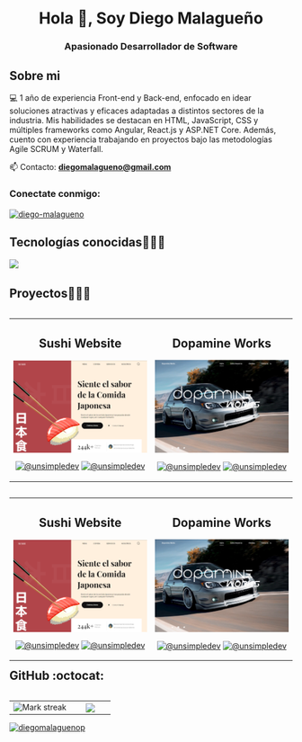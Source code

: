<h1 align="center">Hola 👋, Soy Diego Malagueño</h1>
<h3 align="center">Apasionado Desarrollador de Software</h3>

<h2>Sobre mi </h2>
<!--Intro start-->

<p align="left">
💻 1 año de experiencia Front-end y Back-end, enfocado en idear soluciones atractivas y eficaces adaptadas a distintos sectores de la industria. Mis habilidades se destacan en HTML, JavaScript, CSS y múltiples frameworks como Angular, React.js y ASP.NET Core. Además, cuento con experiencia trabajando en proyectos bajo las metodologías Agile SCRUM y Waterfall.

📫 Contacto: **diegomalagueno@gmail.com**
<!--Intro end-->
  </p>

<h3 align="left">Conectate conmigo:</h3>
<p align="left">
<a href="https://linkedin.com/in/diego-malagueno" target="blank"><img align="center" src="https://raw.githubusercontent.com/rahuldkjain/github-profile-readme-generator/master/src/images/icons/Social/linked-in-alt.svg" alt="diego-malagueno" height="30" width="40" /></a>
</p>

<h2 >Tecnologías conocidas👨🏻‍💻</h2>
<!--tech stack icons-->
<p align="left">
  <a href="https://skillicons.dev">
    <img src="https://skillicons.dev/icons?i=html,css,js,bootstrap,tailwind,mongodb,mysql,figma,react,angular,dotnet,firebase,git,github,cs,java" />
  </a>
</p>

<!-------------------------->
<div id="proyectos">
<h2>Proyectos👨🏻‍💻</h2>

<table align="left" >
<tr border="none">
  <td width="45%" align="center">
    <p align="center">
      <h2>Sushi Website</h2>
     <a href="https://sushi-f43bf.web.app/" target="_blank" title="Go to Source">
        <img align="center" width=100% src="/Assets/Sushi.png"   alt="sushi" /></a>
      </p>
    <p align="center">
        <a href="https://sushi-f43bf.web.app/" target="blank"><img align="center" src="https://img.shields.io/badge/website-000000?style=for-the-badge&logo=About.me&logoColor=white" alt="@unsimpledev"  /></a>
      <a href="https://github.com/diegomalaguenop/Sushi-Web" target="blank"><img align="center" src="https://img.shields.io/badge/GitHub-100000?style=for-the-badge&logo=github&logoColor=white" alt="@unsimpledev" /></a>
    </p>       
</td>
  <td width="45%" align="center">
    <p align="center">
      <h2>Dopamine Works</h2>
     <a href="https://dopamine-works.web.app/" target="_blank" title="Go to Source">
        <img align="center" width=100% src="/Assets/Dopamine.png"   alt="dopamine" /></a>
      </p>
    <p align="center">
        <a href="https://dopamine-works.web.app/" target="blank"><img align="center" src="https://img.shields.io/badge/website-000000?style=for-the-badge&logo=About.me&logoColor=white" alt="@unsimpledev"  /></a>
      <a href="https://github.com/diegomalaguenop/Dopamine" target="blank"><img align="center" src="https://img.shields.io/badge/GitHub-100000?style=for-the-badge&logo=github&logoColor=white" alt="@unsimpledev" /></a>
    </p>       
</td>
  

  
</tr>
</table>

<table align="left" >
<tr border="none">
  <td width="45%" align="center">
    <p align="center">
      <h2>Sushi Website</h2>
     <a href="https://sushi-f43bf.web.app/" target="_blank" title="Go to Source">
        <img align="center" width=100% src="/Assets/Sushi.png"   alt="sushi" /></a>
      </p>
    <p align="center">
        <a href="https://sushi-f43bf.web.app/" target="blank"><img align="center" src="https://img.shields.io/badge/website-000000?style=for-the-badge&logo=About.me&logoColor=white" alt="@unsimpledev"  /></a>
      <a href="https://github.com/diegomalaguenop/Sushi-Web" target="blank"><img align="center" src="https://img.shields.io/badge/GitHub-100000?style=for-the-badge&logo=github&logoColor=white" alt="@unsimpledev" /></a>
    </p>       
</td>
  <td width="45%" align="center">
    <p align="center">
      <h2>Dopamine Works</h2>
     <a href="https://dopamine-works.web.app/" target="_blank" title="Go to Source">
        <img align="center" width=100% src="/Assets/Dopamine.png"   alt="dopamine" /></a>
      </p>
    <p align="center">
        <a href="https://dopamine-works.web.app/" target="blank"><img align="center" src="https://img.shields.io/badge/website-000000?style=for-the-badge&logo=About.me&logoColor=white" alt="@unsimpledev"  /></a>
      <a href="https://github.com/diegomalaguenop/Dopamine" target="blank"><img align="center" src="https://img.shields.io/badge/GitHub-100000?style=for-the-badge&logo=github&logoColor=white" alt="@unsimpledev" /></a>
    </p>       
</td>
  

  
</tr>
</table>
  </div>
<br>
<br><br>
<br>
<br><br><br>
<br><br>

<!------------------------->

<h2>GitHub :octocat:</h2>
<!--- stats & Trophy (start) -->
<p align="center">
  <!--- stats (start) -->
<table align="left">
<tr border="none">
<td width="60%" align="center">

<!--  <img  align="center"  src="https://github-readme-stats.vercel.app/api?username=unsimpledev&theme=dark&show_icons=true&count_private=true" />
  <br></br> -->
  <img  title="🔥 Get streak stats for your profile at git.io/streak-stats" alt="Mark streak" src="https://github-readme-streak-stats.herokuapp.com/?user=diegomalaguenop&theme=dark&hide_border=false" /> 
</td>

<td width="40%" align="center">

  <img  align="center"  src="https://github-readme-stats.anuraghazra1.vercel.app/api/top-langs/?username=diegomalaguenop&theme=dark&hide_border=false&no-bg=true&no-frame=true&langs_count=10"/>

  </td>
</tr>
</table>

<!--- trophy (start) -->
<p align="left"> <a href="https://github.com/ryo-ma/github-profile-trophy"><img src="https://github-profile-trophy.vercel.app/?username=diegomalaguenop" alt="diegomalaguenop" /></a> </p>

<!--- trophy (start) -->

</p>        
<!--- stats (end) -->
